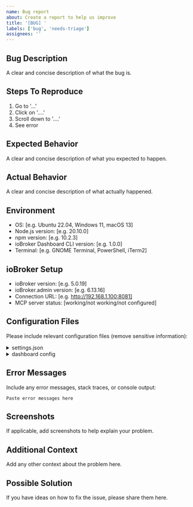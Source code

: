 ```yaml
---
name: Bug report
about: Create a report to help us improve
title: '[BUG] '
labels: ['bug', 'needs-triage']
assignees: ''
---
```


## Bug Description

A clear and concise description of what the bug is.

## Steps To Reproduce

1. Go to '...'
2. Click on '....'
3. Scroll down to '....'
4. See error

## Expected Behavior

A clear and concise description of what you expected to happen.

## Actual Behavior

A clear and concise description of what actually happened.

## Environment

- OS: [e.g. Ubuntu 22.04, Windows 11, macOS 13]
- Node.js version: [e.g. 20.10.0]
- npm version: [e.g. 10.2.3]
- ioBroker Dashboard CLI version: [e.g. 1.0.0]
- Terminal: [e.g. GNOME Terminal, PowerShell, iTerm2]

## ioBroker Setup

- ioBroker version: [e.g. 5.0.19]
- ioBroker.admin version: [e.g. 6.13.16]
- Connection URL: [e.g. http://192.168.1.100:8081]
- MCP server status: [working/not working/not configured]

## Configuration Files

Please include relevant configuration files (remove sensitive information):

<details>
<summary>settings.json</summary>

```json
{
  "paste your settings.json content here (remove sensitive data)"
}
```

</details>

<details>
<summary>dashboard config</summary>

```json
{
  "paste your dashboard config here (remove sensitive data)"
}
```

</details>

## Error Messages

Include any error messages, stack traces, or console output:

```
Paste error messages here
```

## Screenshots

If applicable, add screenshots to help explain your problem.

## Additional Context

Add any other context about the problem here.

## Possible Solution

If you have ideas on how to fix the issue, please share them here.